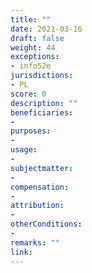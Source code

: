```yaml
---
title: ""
date: 2021-03-16
draft: false
weight: 44
exceptions:
- info52e
jurisdictions:
- PL
score: 0
description: "" 
beneficiaries:
- 
purposes: 
- 
usage:
- 
subjectmatter:
- 
compensation:
-
attribution: 
-
otherConditions: 
- 
remarks: ""
link: 
---
```


